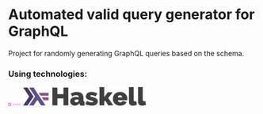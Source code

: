 # Automated valid query generator for GraphQL

Project for randomly generating GraphQL queries based on the schema.

### Using technologies:

<img src="./images/graphql.png" alt="graphql logo" width="25"/>
<img src="./images/haskell.png" alt="haskell lang logo" width="250"/>